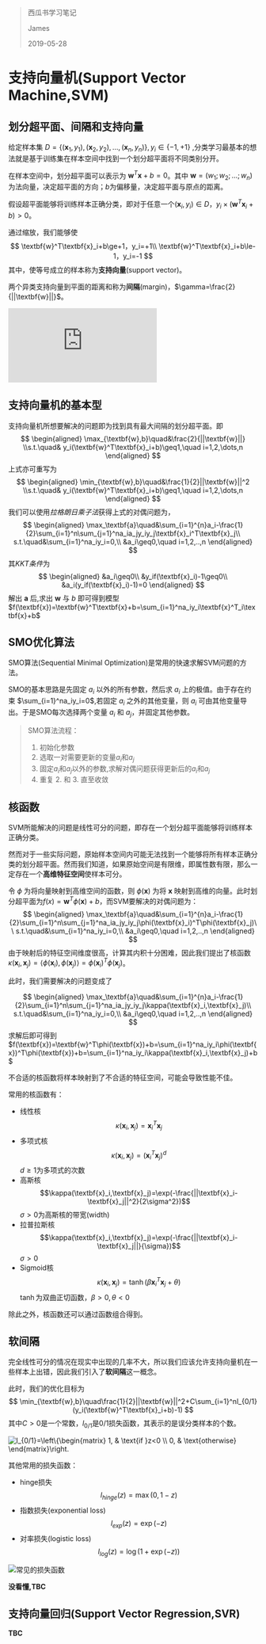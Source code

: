 > 西瓜书学习笔记
>
> James
>
> 2019-05-28

# 支持向量机(Support Vector Machine,SVM)
## 划分超平面、间隔和支持向量
给定样本集 $D=\{(\textbf{x}_1,y_1),(\textbf{x}_2,y_2),\dots,(\textbf{x}_n,y_n)\},y_i\in\{-1,+1\}$ ,分类学习最基本的想法就是基于训练集在样本空间中找到一个划分超平面将不同类别分开。

在样本空间中，划分超平面可以表示为 $\textbf{w}^T\textbf{x}+b=0$。其中 $\textbf{w}=(w_1;w_2;\dots;w_n)$ 为法向量，决定超平面的方向；$b$为偏移量，决定超平面与原点的距离。

假设超平面能够将训练样本正确分类，即对于任意一个$(\textbf{x}_i,y_i)\in D$，$y_i\times(\textbf{w}^T\textbf{x}_i+b)\gt 0$。

通过缩放，我们能够使
$$
\textbf{w}^T\textbf{x}_i+b\ge+1，y_i=+1\\
\textbf{w}^T\textbf{x}_i+b\le-1，y_i=-1
$$
其中，使等号成立的样本称为**支持向量**(support vector)。

两个异类支持向量到平面的距离和称为**间隔**(margin)，$\gamma=\frac{2}{||\textbf{w}||}$。

![svm.png](http://www.coxdocs.org/lib/exe/fetch.php?media=perseus:user:activities:matrixprocessing:learning:svm.png)

## 支持向量机的基本型
支持向量机所想要解决的问题即为找到具有最大间隔的划分超平面。即
$$
\begin{aligned}
\max_{\textbf{w},b}\quad&\frac{2}{||\textbf{w}||}
\\s.t.\quad& y_i(\textbf{w}^T\textbf{x}_i+b)\geq1,\quad i=1,2,\dots,n
\end{aligned}
$$
上式亦可重写为
$$
\begin{aligned}
\min_{\textbf{w},b}\quad&\frac{1}{2}||\textbf{w}||^2
\\s.t.\quad& y_i(\textbf{w}^T\textbf{x}_i+b)\geq1,\quad i=1,2,\dots,n
\end{aligned}
$$
我们可以使用*拉格朗日乘子法*获得上式的对偶问题为，
$$
\begin{aligned}
\max_\textbf{a}\quad&\sum_{i=1}^{n}a_i-\frac{1}{2}\sum_{i=1}^n\sum_{j=1}^na_ia_jy_iy_j\textbf{x}_i^T\textbf{x}_j\\
s.t.\quad&\sum_{i=1}^na_iy_i=0,\\
&a_i\geq0,\quad i=1,2,..,n
\end{aligned}
$$
其*KKT条件*为
$$
\begin{aligned}
&a_i\geq0\\
&y_if(\textbf{x}_i)-1\geq0\\
&a_i(y_if(\textbf{x}_i)-1)=0
\end{aligned}
$$
解出 $\textbf{a}$ 后,求出 $\textbf{w}$ 与 $b$ 即可得到模型 $f(\textbf{x})=\textbf{w}^T\textbf{x}+b=\sum_{i=1}^na_iy_i\textbf{x}^T_i\textbf{x}+b$

## SMO优化算法

SMO算法(Sequential Minimal Optimization)是常用的快速求解SVM问题的方法。

SMO的基本思路是先固定 $a_i$ 以外的所有参数，然后求 $a_i$ 上的极值。由于存在约束 $\sum_{i=1}^na_iy_i=0$,若固定 $a_i$ 之外的其他变量，则 $a_i$ 可由其他变量导出。于是SMO每次选择两个变量 $a_i$ 和 $a_j$，并固定其他参数。

> SMO算法流程：
> 
> 1. 初始化参数
> 2. 选取一对需要更新的变量$a_i$和$a_j$
> 3. 固定$a_i$和$a_j$以外的参数,求解对偶问题获得更新后的$a_i$和$a_j$
> 4. 重复 2. 和 3. 直至收敛

## 核函数

SVM所能解决的问题是线性可分的问题，即存在一个划分超平面能够将训练样本正确分类。

然而对于一些实际问题，原始样本空间内可能无法找到一个能够将所有样本正确分类的划分超平面。然而我们知道，如果原始空间是有限维，即属性数有限，那么一定存在一个**高维特征空间**使样本可分。

令 $\phi$ 为将向量映射到高维空间的函数，则 $\phi(\textbf{x})$ 为将 $\textbf{x}$ 映射到高维的向量。此时划分超平面为$f(x)=\textbf{w}^T\phi(\textbf{x})+b$，而SVM要解决的对偶问题为：
$$
\begin{aligned}
\max_\textbf{a}\quad&\sum_{i=1}^{n}a_i-\frac{1}{2}\sum_{i=1}^n\sum_{j=1}^na_ia_jy_iy_j\phi(\textbf{x}_i)^T\phi(\textbf{x}_j)\\
s.t.\quad&\sum_{i=1}^na_iy_i=0,\\
&a_i\geq0,\quad i=1,2,..,n
\end{aligned}
$$
由于映射后的特征空间维度很高，计算其内积十分困难，因此我们提出了核函数 $\kappa(\textbf{x}_i,\textbf{x}_j)=\langle\phi(\textbf{x}_i),\phi(\textbf{x}_j)\rangle=\phi(\textbf{x}_i)^T\phi(\textbf{x}_j)$。

此时，我们需要解决的问题变成了

$$
\begin{aligned}
\max_\textbf{a}\quad&\sum_{i=1}^{n}a_i-\frac{1}{2}\sum_{i=1}^n\sum_{j=1}^na_ia_jy_iy_j\kappa(\textbf{x}_i,\textbf{x}_j)\\
s.t.\quad&\sum_{i=1}^na_iy_i=0,\\
&a_i\geq0,\quad i=1,2,..,n
\end{aligned}
$$
求解后即可得到$f(\textbf{x})=\textbf{w}^T\phi(\textbf{x})+b=\sum_{i=1}^na_iy_i\phi(\textbf{x})^T\phi(\textbf{x})+b=\sum_{i=1}^na_iy_i\kappa(\textbf{x}_i,\textbf{x}_j)+b$

不合适的核函数将样本映射到了不合适的特征空间，可能会导致性能不佳。

常用的核函数有：
- 线性核
  $$\kappa(\textbf{x}_i,\textbf{x}_j)=\textbf{x}_i^T\textbf{x}_j$$
- 多项式核
  $$\kappa(\textbf{x}_i,\textbf{x}_j)=(\textbf{x}_i^T\textbf{x}_j)^d$$
  $d\ge1$为多项式的次数
- 高斯核
  $$\kappa(\textbf{x}_i,\textbf{x}_j)=\exp(-\frac{||\textbf{x}_i-\textbf{x}_j||^2}{2\sigma^2})$$
  $\sigma\gt0$为高斯核的带宽(width)
- 拉普拉斯核
  $$\kappa(\textbf{x}_i,\textbf{x}_j)=\exp(-\frac{||\textbf{x}_i-\textbf{x}_j||}{\sigma})$$
  $\sigma\gt0$
- Sigmoid核
  $$\kappa(\textbf{x}_i,\textbf{x}_j)=\tanh(\beta\textbf{x}_i^T\textbf{x}_j+\theta)$$
  $\tanh$为双曲正切函数，$\beta\gt0,\theta\lt0$

除此之外，核函数还可以通过函数组合得到。

## 软间隔

完全线性可分的情况在现实中出现的几率不大，所以我们应该允许支持向量机在一些样本上出错，因此我们引入了**软间隔**这一概念。

此时，我们的优化目标为
$$
\min_{\textbf{w},b}\quad\frac{1}{2}||\textbf{w}||^2+C\sum_{i=1}^nl_{0/1}(y_i(\textbf{w}^T\textbf{x}_i+b)-1) 
$$
其中$C\gt0$是一个常数，$l_{0/1}$是0/1损失函数，其表示的是误分类样本的个数。

<img style="display:block;margin:0 auto" src="https://latex.codecogs.com/gif.latex?l_{0/1}=\left\{\begin{matrix}&space;1,&space;&&space;\text{if&space;}z<0&space;\\&space;0,&space;&&space;\text{otherwise}&space;\end{matrix}\right." title="l_{0/1}=\left\{\begin{matrix} 1, & \text{if }z<0 \\ 0, & \text{otherwise} \end{matrix}\right." />

其他常用的损失函数：
- hinge损失
  $$
  l_{hinge}(z)=\max(0,1-z)
  $$
- 指数损失(exponential loss)
  $$
  l_{exp}(z)=\exp(-z)
  $$
- 对率损失(logistic loss)
  $$
  l_{log}(z)=\log(1+\exp(-z))
  $$

![常见的损失函数](https://images2018.cnblogs.com/blog/1188231/201804/1188231-20180427193102542-1527793912.png)

**没看懂,TBC**


## 支持向量回归(Support Vector Regression,SVR)

**TBC**